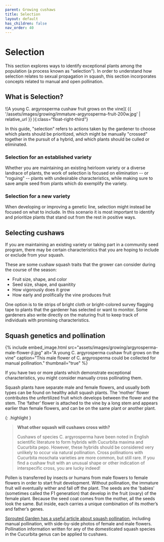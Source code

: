 ```yaml
---
parent: Growing cushaws
title: Selection
layout: default
has_children: false
nav_order: 40
---
```


# Selection

This section explores ways to identify exceptional plants among the population (a process known as "selection"). In order to understand how selection relates to sexual propagation in squash, this section incorporates concepts related to manual and open pollination.

## What is Selection?

![A young C. argyrosperma cushaw fruit grows on the vine]( {{ '/assets/images/growing/immature-argyrosperma-fruit-200w.jpg' | relative_url }} ){:class="float-right-third"}

In this guide, "selection" refers to actions taken by the gardener to choose which plants should be prioritized, which might be manually "crossed" together in the pursuit of a hybrid, and which plants should be culled or eliminated.

### Selection for an established variety

Whether you are maintaining an existing heirloom variety or a diverse landrace of plants, the work of selection is focused on elimination -- or "roguing" -- plants with undesirable characteristics, while making sure to save ample seed from plants which do exemplify the variety.

### Selection for a new variety

When developing or improving a genetic line, selection might instead be focused on what to include. In this scenario it is most important to identify and prioritize plants that stand out from the rest in positive ways.

## Selecting cushaws

If you are maintaining an existing variety or taking part in a community seed program, there may be certain characteristics that you are hoping to include or exclude from your squash.

These are some cushaw squash traits that the grower can consider during the course of the season:

- Fruit size, shape, and color
- Seed size, shape, and quanitity
- How vigorously does it grow
- How early and prolifically the vine produces fruit

One option is to tie strips of bright cloth or bright-colored survey flagging tape to plants that the gardener has selected or want to monitor. Some gardeners also write directly on the maturing fruit to keep track of individuals with promising characteristics.

## Squash genetics and pollination

{% include embed_image.html
    src="assets/images/growing/argyrosperma-male-flower-jl.jpg"
    alt="A young C. argyrosperma cushaw fruit grows on the vine"
    caption="This male flower of C. argyrosperma could be collected for manual pollination."
    thumbnail="true"
%}

If you have two or more plants which demonstrate exceptional characteristics, you might consider manually cross pollinating them.

Squash plants have separate male and female flowers, and usually both types can be found on healthy adult squash plants. The ‘mother’ flower contributes the unfertilized fruit which develops between the flower and the stem. The ‘father’ flower is attached to the vine by a long stem and appears earlier than female flowers, and can be on the same plant or another plant.

{: .highlight }
> **What other squash will cushaws cross with?**
>
>Cushaws of species C. argyrosperma have been noted in English scientific literature to form hybrids with Cucurbita maxima and Cucurbita pepo. However, these hybrids should be considered very unlikely to occur via natural pollination.
>Cross pollinations with Cucurbita moschata varieties are more common, but still rare. If you find a cushaw fruit with an unusual shape or other indication of interspecific cross, you are lucky indeed!

Pollen is transferred by insects or humans from male flowers to female flowers in order to start fruit development. Without pollination, the immature fruit will eventually wither and fall off the plant. The seeds are the 'babies' (sometimes called the F1 generation) that develop in the fruit (ovary) of the female plant. Because the seed coat comes from the mother, all the seeds look the same. But inside, each carries a unique combination of its mother’s and father’s genes.

[Sprouted Garden has a useful article about squash pollination](https://sproutedgarden.com/hand-pollinate-squash/), including manual pollination, with side-by-side photos of female and male flowers. Pollination information written for any of the domesticated squash species in the Cucurbita genus can be applied to cushaws.